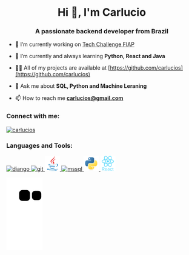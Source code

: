 <h1 align="center">Hi 👋, I'm Carlucio</h1>
<h3 align="center">A passionate backend developer from Brazil</h3>

- 🔭 I’m currently working on [Tech Challenge FIAP](https://github.com/rcsim/tech-challenge)

- 🌱 I’m currently and always learning **Python, React and Java**

- 👨‍💻 All of my projects are available at [https://github.com/carlucios](https://github.com/carlucios)

- 💬 Ask me about **SQL, Python and Machine Leraning**

- 📫 How to reach me **carlucios@gmail.com**

<h3 align="left">Connect with me:</h3>
<p align="left">
<a href="https://linkedin.com/in/carlucios" target="blank"><img align="center" src="https://raw.githubusercontent.com/rahuldkjain/github-profile-readme-generator/master/src/images/icons/Social/linked-in-alt.svg" alt="carlucios" height="30" width="40" /></a>
</p>

<h3 align="left">Languages and Tools:</h3>
<p align="left"> <a href="https://www.djangoproject.com/" target="_blank" rel="noreferrer"> <img src="https://cdn.worldvectorlogo.com/logos/django.svg" alt="django" width="40" height="40"/> </a> <a href="https://git-scm.com/" target="_blank" rel="noreferrer"> <img src="https://www.vectorlogo.zone/logos/git-scm/git-scm-icon.svg" alt="git" width="40" height="40"/> </a> <a href="https://www.java.com" target="_blank" rel="noreferrer"> <img src="https://raw.githubusercontent.com/devicons/devicon/master/icons/java/java-original.svg" alt="java" width="40" height="40"/> </a> <a href="https://www.microsoft.com/en-us/sql-server" target="_blank" rel="noreferrer"> <img src="https://www.svgrepo.com/show/303229/microsoft-sql-server-logo.svg" alt="mssql" width="40" height="40"/> </a> <a href="https://www.python.org" target="_blank" rel="noreferrer"> <img src="https://raw.githubusercontent.com/devicons/devicon/master/icons/python/python-original.svg" alt="python" width="40" height="40"/> <img src="https://raw.githubusercontent.com/devicons/devicon/master/icons/react/react-original-wordmark.svg" alt="react" width="40" height="40"/> </a> </p>



![Snake animation](https://github.com/carlucios/carlucios/blob/output/github-contribution-grid-snake.svg)
